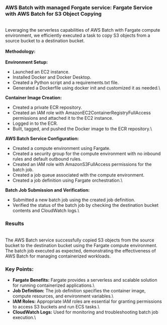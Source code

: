 ### AWS Batch with managed Forgate service: Fargate Service with AWS Batch for S3 Object Copying
\
Leveraging the serverless capabilities of AWS Batch with Fargate compute environment, we efficiently executed a task to copy S3 objects from a source bucket to a destination bucket.\
\
**Methodology:**\
\
**Environment Setup:**
- Launched an EC2 instance.
- Installed Docker and Docker Desktop.
- Created a Python script and a requirements.txt file.
- Generated a Dockerfile using docker init and customized it as needed.\

**Container Image Creation:**
- Created a private ECR repository.
- Created an IAM role with AmazonEC2ContainerRegistryFullAccess permissions and attached it to the EC2 instance.
- Logged in to the ECR.
- Built, tagged, and pushed the Docker image to the ECR repository.\

**AWS Batch Service Configuration:**
- Created a compute environment using Fargate.
- Created a security group for the compute environment with no inbound rules and default outbound rules.
- Created an IAM role with AmazonS3FullAccess permissions for the batch job.
- Created a job queue associated with the compute environment.
- Created a job definition using Fargate orchestration.\

**Batch Job Submission and Verification:**
- Submitted a new batch job using the created job definition.
- Verified the status of the batch job by checking the destination bucket contents and CloudWatch logs.\

### Results
\
The AWS Batch service successfully copied S3 objects from the source bucket to the destination bucket using the Fargate compute environment. The batch job executed as expected, demonstrating the effectiveness of AWS Batch for managing containerized workloads.

### Key Points:
* **Fargate Benefits:** Fargate provides a serverless and scalable solution for running containerized applications.\
* **Job Definition:** The job definition specifies the container image, compute resources, and environment variables.\
* **IAM Roles:** Appropriate IAM roles are essential for granting permissions to access S3 buckets and run ECS tasks.\
* **CloudWatch Logs:** Used for monitoring and troubleshooting batch job execution.\


